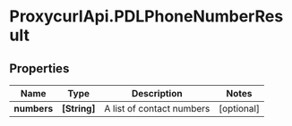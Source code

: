 # ProxycurlApi.PDLPhoneNumberResult

## Properties

Name | Type | Description | Notes
------------ | ------------- | ------------- | -------------
**numbers** | **[String]** | A list of contact numbers | [optional] 


